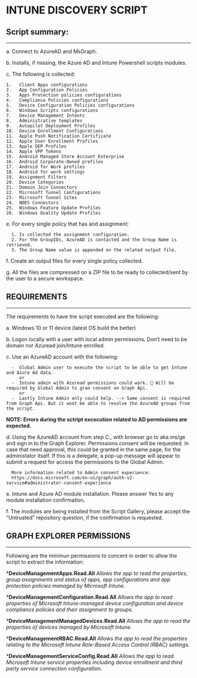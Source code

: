 # **INTUNE DISCOVERY SCRIPT**


## Script summary:
 -------------------
   a. Connect to AzureAD and MsGraph. 
 
   b. Installs, if missing, the Azure AD and Intune Powershell scripts modules. 
 
   c. The following is collected:

    1.   Client Apps configurations
    2.   App Configuration Policies
    3.   Apps Protection policies configurations
    4.   Compliance Policies configurations
    5.   Device Configuration Policies configurations
    6.   Windows Scripts configurations
    7.   Device Management Intents
    8.   Administrative templates
    9.   Autopilot Deployment Profiles
    10.  Device Enrollment Configurations
    11.  Apple Push Notification Certificate
    12.  Apple User Enrollment Profiles
    13.  Apple DEP Profiles
    14.  Apple VPP Tokens
    15.  Android Managed Store Account Enterprise
    16.  Android Corporate-Owned profiles
    17.  Android for Work profiles
    18.  Android for work settings
    19.  Assignment Filters
    20.  Device Categories
    21.  Domain Join Connectors
    22.  Microsoft Tunnel Configurations
    23.  Microsoft Tunnel Sites
    24.  NDES Connectors
    25.  Windows Feature Update Profiles
    26.  Windows Quality Update Profiles
 
   e. For every single policy that has and assignment:

      1. Is collected the assignment configuration. 
      2. For the GroupIDs, AzureAD is contacted and the Group Name is retrieved. 
      3. The Group Name value is appended on the related output file. 

   f. Create an output files for every single policy collected. 


   g.	All the files are compressed on a ZIP file to be ready to collected/sent by the user to a secure workspace. 
 


## **REQUIREMENTS**
---------------------

The requirements to have the script executed are the following:

   a. Windows 10 or 11 device (latest OS build the better) 

   b. Logon locally with a user with local admin permissions. Don’t need to be domain nor Azuread join/Intune enrolled. 

   c. Use an AzureAD account with the following:
	
      -  Global Admin user to execute the script to be able to get Intune and Azure Ad data. 
         or
      -  Intune admin with Azuread permissions could work.  Will be required by Global Admin to gran consent on Graph Api. 
         or
      -  Lastly Intune Admin only could help. --> Same consent is required from Graph Api. But it wont be able to resolve the AzureAD groups from the script.  
	
   **NOTE: Errors during the sctript excecution related to AD permissions are expected.**

   d. Using the AzureAD account from step C., with browser go to aka.ms/ge and sign in to the Graph Explorer. 
   Permissions consent will be requested. In case that need approval, this could be granted in the same page, for the administator itself.
   If this is a delegate, a pop-up message will appear to submit a request for access the permissions to the Global Admin. 

      More information related to Admin consent experience: 
      https://docs.microsoft.com/en-us/graph/auth-v2-service#administrator-consent-experience
                
   e. Intune and Azure AD module installation. Please answer Yes to any module installation confirmation. 
   
   f. The modules are being installed from the Script Gallery, please accept the “Untrusted” repository question, if the confirmation is requested.


## **GRAPH EXPLORER PERMISSIONS**
-------------------------------
Following are the minimun permissions to concent in order to allow the script to extract the information:

   ***DeviceManagementApps.Read.All**
      _Allows the app to read the properties, group assignments and status of apps, app configurations and app protection policies managed by Microsoft Intune._

   ***DeviceManagementConfiguration.Read.All**
      _Allows the app to read properties of Microsoft Intune-managed device configuration and device compliance policies and their assignment to groups._

   ***DeviceManagementManagedDevices.Read.All**
      _Allows the app to read the properties of devices managed by Microsoft Intune._

   ***DeviceManagementRBAC.Read.All**
      _Allows the app to read the properties relating to the Microsoft Intune Role-Based Access Control (RBAC) settings._

   ***DeviceManagementServiceConfig.Read.All**
      _Allows the app to read Microsoft Intune service properties including device enrollment and third party service connection configuration._



